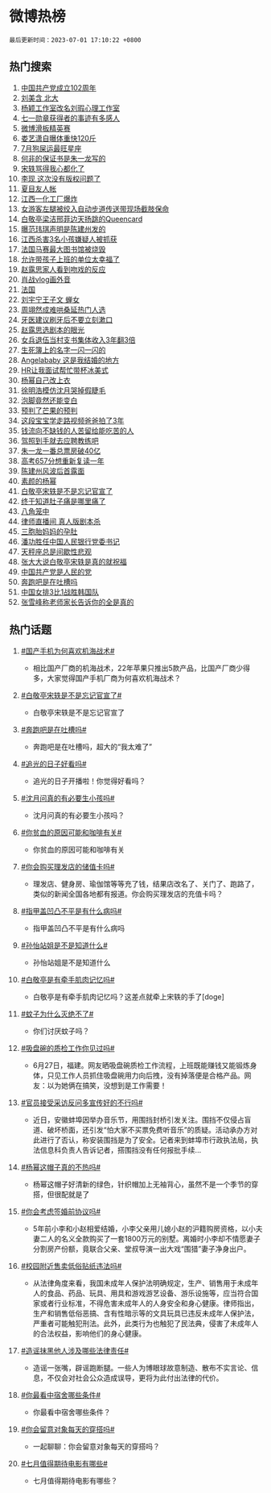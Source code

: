 # 微博热榜

`最后更新时间：2023-07-01 17:10:22 +0800`

## 热门搜索

1. [中国共产党成立102周年](https://m.weibo.cn/search?containerid=100103type%3D1%26t%3D10%26q%3D%23%E4%B8%AD%E5%9B%BD%E5%85%B1%E4%BA%A7%E5%85%9A%E6%88%90%E7%AB%8B102%E5%91%A8%E5%B9%B4%23&stream_entry_id=51&isnewpage=1&extparam=seat%3D1%26pos%3D0%26dgr%3D0%26c_type%3D51%26filter_type%3Drealtimehot%26cate%3D10103%26stream_entry_id%3D51%26display_time%3D1688202611%26pre_seqid%3D168820261142702718957&luicode=10000011&lfid=106003type%253D25%2526t%253D3%2526disable_hot%253D1%2526filter_type%253Drealtimehot)
1. [刘美含 北大](https://m.weibo.cn/search?containerid=100103type%3D1%26t%3D10%26q%3D%E5%88%98%E7%BE%8E%E5%90%AB+%E5%8C%97%E5%A4%A7&stream_entry_id=31&isnewpage=1&extparam=seat%3D1%26pos%3D0%26dgr%3D0%26c_type%3D31%26filter_type%3Drealtimehot%26cate%3D5001%26stream_entry_id%3D31%26flag%3D1%26lcate%3D5001%26q%3D%25E5%2588%2598%25E7%25BE%258E%25E5%2590%25AB%2520%25E5%258C%2597%25E5%25A4%25A7%26band_rank%3D1%26realpos%3D1%26display_time%3D1688202611%26pre_seqid%3D168820261142702718957&luicode=10000011&lfid=106003type%253D25%2526t%253D3%2526disable_hot%253D1%2526filter_type%253Drealtimehot)
1. [杨颖工作室改名刘瑕心理工作室](https://m.weibo.cn/search?containerid=100103type%3D1%26t%3D10%26q%3D%23%E6%9D%A8%E9%A2%96%E5%B7%A5%E4%BD%9C%E5%AE%A4%E6%94%B9%E5%90%8D%E5%88%98%E7%91%95%E5%BF%83%E7%90%86%E5%B7%A5%E4%BD%9C%E5%AE%A4%23&stream_entry_id=31&isnewpage=1&extparam=seat%3D1%26pos%3D1%26dgr%3D0%26c_type%3D31%26filter_type%3Drealtimehot%26cate%3D5001%26stream_entry_id%3D31%26flag%3D1%26lcate%3D5001%26q%3D%2523%25E6%259D%25A8%25E9%25A2%2596%25E5%25B7%25A5%25E4%25BD%259C%25E5%25AE%25A4%25E6%2594%25B9%25E5%2590%258D%25E5%2588%2598%25E7%2591%2595%25E5%25BF%2583%25E7%2590%2586%25E5%25B7%25A5%25E4%25BD%259C%25E5%25AE%25A4%2523%26band_rank%3D2%26realpos%3D2%26display_time%3D1688202611%26pre_seqid%3D168820261142702718957&luicode=10000011&lfid=106003type%253D25%2526t%253D3%2526disable_hot%253D1%2526filter_type%253Drealtimehot)
1. [七一勋章获得者的事迹有多感人](https://m.weibo.cn/search?containerid=100103type%3D1%26t%3D10%26q%3D%23%E4%B8%83%E4%B8%80%E5%8B%8B%E7%AB%A0%E8%8E%B7%E5%BE%97%E8%80%85%E7%9A%84%E4%BA%8B%E8%BF%B9%E6%9C%89%E5%A4%9A%E6%84%9F%E4%BA%BA%23&stream_entry_id=31&isnewpage=1&extparam=seat%3D1%26pos%3D2%26dgr%3D0%26c_type%3D31%26filter_type%3Drealtimehot%26cate%3D5001%26stream_entry_id%3D31%26flag%3D1%26lcate%3D5001%26q%3D%2523%25E4%25B8%2583%25E4%25B8%2580%25E5%258B%258B%25E7%25AB%25A0%25E8%258E%25B7%25E5%25BE%2597%25E8%2580%2585%25E7%259A%2584%25E4%25BA%258B%25E8%25BF%25B9%25E6%259C%2589%25E5%25A4%259A%25E6%2584%259F%25E4%25BA%25BA%2523%26band_rank%3D3%26realpos%3D3%26display_time%3D1688202611%26pre_seqid%3D168820261142702718957&luicode=10000011&lfid=106003type%253D25%2526t%253D3%2526disable_hot%253D1%2526filter_type%253Drealtimehot)
1. [微博滑板精英赛](https://m.weibo.cn/search?containerid=100103type%3D1%26t%3D10%26q%3D%23%E5%BE%AE%E5%8D%9A%E6%BB%91%E6%9D%BF%E7%B2%BE%E8%8B%B1%E8%B5%9B%23&stream_entry_id=31&isnewpage=1&extparam=seat%3D1%26pos%3D3%26dgr%3D0%26c_type%3D31%26cate%3D5001%26topic_ad%3D1%26band_rank%3D4%26filter_type%3Drealtimehot%26is_ad_pos%3D1%26adid%3D195245%26q%3D%2523%25E5%25BE%25AE%25E5%258D%259A%25E6%25BB%2591%25E6%259D%25BF%25E7%25B2%25BE%25E8%258B%25B1%25E8%25B5%259B%2523%26lcate%3D5001%26stream_entry_id%3D31%26display_time%3D1688202611%26pre_seqid%3D168820261142702718957&luicode=10000011&lfid=106003type%253D25%2526t%253D3%2526disable_hot%253D1%2526filter_type%253Drealtimehot)
1. [娄艺潇自曝体重快120斤](https://m.weibo.cn/search?containerid=100103type%3D1%26t%3D10%26q%3D%23%E5%A8%84%E8%89%BA%E6%BD%87%E8%87%AA%E6%9B%9D%E4%BD%93%E9%87%8D%E5%BF%AB120%E6%96%A4%23&stream_entry_id=31&isnewpage=1&extparam=seat%3D1%26pos%3D4%26dgr%3D0%26c_type%3D31%26filter_type%3Drealtimehot%26cate%3D5001%26stream_entry_id%3D31%26flag%3D1%26lcate%3D5001%26q%3D%2523%25E5%25A8%2584%25E8%2589%25BA%25E6%25BD%2587%25E8%2587%25AA%25E6%259B%259D%25E4%25BD%2593%25E9%2587%258D%25E5%25BF%25AB120%25E6%2596%25A4%2523%26band_rank%3D4%26realpos%3D4%26display_time%3D1688202611%26pre_seqid%3D168820261142702718957&luicode=10000011&lfid=106003type%253D25%2526t%253D3%2526disable_hot%253D1%2526filter_type%253Drealtimehot)
1. [7月狗屎运最旺星座](https://m.weibo.cn/search?containerid=100103type%3D1%26t%3D10%26q%3D%237%E6%9C%88%E7%8B%97%E5%B1%8E%E8%BF%90%E6%9C%80%E6%97%BA%E6%98%9F%E5%BA%A7%23&stream_entry_id=31&isnewpage=1&extparam=seat%3D1%26pos%3D5%26dgr%3D0%26c_type%3D31%26filter_type%3Drealtimehot%26cate%3D5001%26stream_entry_id%3D31%26flag%3D16%26lcate%3D5001%26q%3D%25237%25E6%259C%2588%25E7%258B%2597%25E5%25B1%258E%25E8%25BF%2590%25E6%259C%2580%25E6%2597%25BA%25E6%2598%259F%25E5%25BA%25A7%2523%26band_rank%3D5%26realpos%3D5%26display_time%3D1688202611%26pre_seqid%3D168820261142702718957&luicode=10000011&lfid=106003type%253D25%2526t%253D3%2526disable_hot%253D1%2526filter_type%253Drealtimehot)
1. [何非的保证书是朱一龙写的](https://m.weibo.cn/search?containerid=100103type%3D1%26t%3D10%26q%3D%23%E4%BD%95%E9%9D%9E%E7%9A%84%E4%BF%9D%E8%AF%81%E4%B9%A6%E6%98%AF%E6%9C%B1%E4%B8%80%E9%BE%99%E5%86%99%E7%9A%84%23&stream_entry_id=31&isnewpage=1&extparam=seat%3D1%26pos%3D6%26dgr%3D0%26c_type%3D31%26filter_type%3Drealtimehot%26cate%3D5001%26stream_entry_id%3D31%26flag%3D16%26lcate%3D5001%26q%3D%2523%25E4%25BD%2595%25E9%259D%259E%25E7%259A%2584%25E4%25BF%259D%25E8%25AF%2581%25E4%25B9%25A6%25E6%2598%25AF%25E6%259C%25B1%25E4%25B8%2580%25E9%25BE%2599%25E5%2586%2599%25E7%259A%2584%2523%26band_rank%3D6%26realpos%3D6%26display_time%3D1688202611%26pre_seqid%3D168820261142702718957&luicode=10000011&lfid=106003type%253D25%2526t%253D3%2526disable_hot%253D1%2526filter_type%253Drealtimehot)
1. [宋轶骂得我心都化了](https://m.weibo.cn/search?containerid=100103type%3D1%26t%3D10%26q%3D%23%E5%AE%8B%E8%BD%B6%E9%AA%82%E5%BE%97%E6%88%91%E5%BF%83%E9%83%BD%E5%8C%96%E4%BA%86%23&stream_entry_id=31&isnewpage=1&extparam=seat%3D1%26pos%3D7%26dgr%3D0%26c_type%3D31%26filter_type%3Drealtimehot%26cate%3D5001%26stream_entry_id%3D31%26flag%3D2%26lcate%3D5001%26q%3D%2523%25E5%25AE%258B%25E8%25BD%25B6%25E9%25AA%2582%25E5%25BE%2597%25E6%2588%2591%25E5%25BF%2583%25E9%2583%25BD%25E5%258C%2596%25E4%25BA%2586%2523%26band_rank%3D7%26realpos%3D7%26display_time%3D1688202611%26pre_seqid%3D168820261142702718957&luicode=10000011&lfid=106003type%253D25%2526t%253D3%2526disable_hot%253D1%2526filter_type%253Drealtimehot)
1. [李现 这次没有版权问题了](https://m.weibo.cn/search?containerid=100103type%3D1%26t%3D10%26q%3D%E6%9D%8E%E7%8E%B0+%E8%BF%99%E6%AC%A1%E6%B2%A1%E6%9C%89%E7%89%88%E6%9D%83%E9%97%AE%E9%A2%98%E4%BA%86&stream_entry_id=31&isnewpage=1&extparam=seat%3D1%26pos%3D8%26dgr%3D0%26c_type%3D31%26filter_type%3Drealtimehot%26cate%3D5001%26stream_entry_id%3D31%26flag%3D2%26lcate%3D5001%26q%3D%25E6%259D%258E%25E7%258E%25B0%2520%25E8%25BF%2599%25E6%25AC%25A1%25E6%25B2%25A1%25E6%259C%2589%25E7%2589%2588%25E6%259D%2583%25E9%2597%25AE%25E9%25A2%2598%25E4%25BA%2586%26band_rank%3D8%26realpos%3D8%26display_time%3D1688202611%26pre_seqid%3D168820261142702718957&luicode=10000011&lfid=106003type%253D25%2526t%253D3%2526disable_hot%253D1%2526filter_type%253Drealtimehot)
1. [夏目友人帐](https://m.weibo.cn/search?containerid=100103type%3D1%26t%3D10%26q%3D%E5%A4%8F%E7%9B%AE%E5%8F%8B%E4%BA%BA%E5%B8%90&stream_entry_id=31&isnewpage=1&extparam=seat%3D1%26pos%3D9%26dgr%3D0%26c_type%3D31%26filter_type%3Drealtimehot%26cate%3D5001%26stream_entry_id%3D31%26flag%3D16%26lcate%3D5001%26q%3D%25E5%25A4%258F%25E7%259B%25AE%25E5%258F%258B%25E4%25BA%25BA%25E5%25B8%2590%26band_rank%3D9%26realpos%3D9%26display_time%3D1688202611%26pre_seqid%3D168820261142702718957&luicode=10000011&lfid=106003type%253D25%2526t%253D3%2526disable_hot%253D1%2526filter_type%253Drealtimehot)
1. [江西一化工厂爆炸](https://m.weibo.cn/search?containerid=100103type%3D1%26t%3D10%26q%3D%23%E6%B1%9F%E8%A5%BF%E4%B8%80%E5%8C%96%E5%B7%A5%E5%8E%82%E7%88%86%E7%82%B8%23&stream_entry_id=31&isnewpage=1&extparam=seat%3D1%26pos%3D10%26dgr%3D0%26c_type%3D31%26filter_type%3Drealtimehot%26cate%3D5001%26stream_entry_id%3D31%26flag%3D0%26lcate%3D5001%26q%3D%2523%25E6%25B1%259F%25E8%25A5%25BF%25E4%25B8%2580%25E5%258C%2596%25E5%25B7%25A5%25E5%258E%2582%25E7%2588%2586%25E7%2582%25B8%2523%26band_rank%3D10%26realpos%3D10%26display_time%3D1688202611%26pre_seqid%3D168820261142702718957&luicode=10000011&lfid=106003type%253D25%2526t%253D3%2526disable_hot%253D1%2526filter_type%253Drealtimehot)
1. [女游客左腿被绞入自动步道传送带现场截肢保命](https://m.weibo.cn/search?containerid=100103type%3D1%26t%3D10%26q%3D%E5%A5%B3%E6%B8%B8%E5%AE%A2%E5%B7%A6%E8%85%BF%E8%A2%AB%E7%BB%9E%E5%85%A5%E8%87%AA%E5%8A%A8%E6%AD%A5%E9%81%93%E4%BC%A0%E9%80%81%E5%B8%A6%E7%8E%B0%E5%9C%BA%E6%88%AA%E8%82%A2%E4%BF%9D%E5%91%BD&stream_entry_id=31&isnewpage=1&extparam=seat%3D1%26pos%3D11%26dgr%3D0%26c_type%3D31%26filter_type%3Drealtimehot%26cate%3D5001%26stream_entry_id%3D31%26flag%3D2%26lcate%3D5001%26q%3D%25E5%25A5%25B3%25E6%25B8%25B8%25E5%25AE%25A2%25E5%25B7%25A6%25E8%2585%25BF%25E8%25A2%25AB%25E7%25BB%259E%25E5%2585%25A5%25E8%2587%25AA%25E5%258A%25A8%25E6%25AD%25A5%25E9%2581%2593%25E4%25BC%25A0%25E9%2580%2581%25E5%25B8%25A6%25E7%258E%25B0%25E5%259C%25BA%25E6%2588%25AA%25E8%2582%25A2%25E4%25BF%259D%25E5%2591%25BD%26band_rank%3D11%26realpos%3D11%26display_time%3D1688202611%26pre_seqid%3D168820261142702718957&luicode=10000011&lfid=106003type%253D25%2526t%253D3%2526disable_hot%253D1%2526filter_type%253Drealtimehot)
1. [白敬亭梁洁邢菲边天扬跳的Queencard](https://m.weibo.cn/search?containerid=100103type%3D1%26t%3D10%26q%3D%23%E7%99%BD%E6%95%AC%E4%BA%AD%E6%A2%81%E6%B4%81%E9%82%A2%E8%8F%B2%E8%BE%B9%E5%A4%A9%E6%89%AC%E8%B7%B3%E7%9A%84Queencard%23&stream_entry_id=31&isnewpage=1&extparam=seat%3D1%26pos%3D12%26dgr%3D0%26c_type%3D31%26filter_type%3Drealtimehot%26cate%3D5001%26stream_entry_id%3D31%26flag%3D1%26lcate%3D5001%26q%3D%2523%25E7%2599%25BD%25E6%2595%25AC%25E4%25BA%25AD%25E6%25A2%2581%25E6%25B4%2581%25E9%2582%25A2%25E8%258F%25B2%25E8%25BE%25B9%25E5%25A4%25A9%25E6%2589%25AC%25E8%25B7%25B3%25E7%259A%2584Queencard%2523%26band_rank%3D12%26realpos%3D12%26display_time%3D1688202611%26pre_seqid%3D168820261142702718957&luicode=10000011&lfid=106003type%253D25%2526t%253D3%2526disable_hot%253D1%2526filter_type%253Drealtimehot)
1. [曝范玮琪声明是陈建州发的](https://m.weibo.cn/search?containerid=100103type%3D1%26t%3D10%26q%3D%23%E6%9B%9D%E8%8C%83%E7%8E%AE%E7%90%AA%E5%A3%B0%E6%98%8E%E6%98%AF%E9%99%88%E5%BB%BA%E5%B7%9E%E5%8F%91%E7%9A%84%23&stream_entry_id=31&isnewpage=1&extparam=seat%3D1%26pos%3D13%26dgr%3D0%26c_type%3D31%26filter_type%3Drealtimehot%26cate%3D5001%26stream_entry_id%3D31%26flag%3D0%26lcate%3D5001%26q%3D%2523%25E6%259B%259D%25E8%258C%2583%25E7%258E%25AE%25E7%2590%25AA%25E5%25A3%25B0%25E6%2598%258E%25E6%2598%25AF%25E9%2599%2588%25E5%25BB%25BA%25E5%25B7%259E%25E5%258F%2591%25E7%259A%2584%2523%26band_rank%3D13%26realpos%3D13%26display_time%3D1688202611%26pre_seqid%3D168820261142702718957&luicode=10000011&lfid=106003type%253D25%2526t%253D3%2526disable_hot%253D1%2526filter_type%253Drealtimehot)
1. [江西杀害3名小孩嫌疑人被抓获](https://m.weibo.cn/search?containerid=100103type%3D1%26t%3D10%26q%3D%23%E6%B1%9F%E8%A5%BF%E6%9D%80%E5%AE%B33%E5%90%8D%E5%B0%8F%E5%AD%A9%E5%AB%8C%E7%96%91%E4%BA%BA%E8%A2%AB%E6%8A%93%E8%8E%B7%23&stream_entry_id=31&isnewpage=1&extparam=seat%3D1%26pos%3D14%26dgr%3D0%26c_type%3D31%26filter_type%3Drealtimehot%26cate%3D5001%26stream_entry_id%3D31%26flag%3D0%26lcate%3D5001%26q%3D%2523%25E6%25B1%259F%25E8%25A5%25BF%25E6%259D%2580%25E5%25AE%25B33%25E5%2590%258D%25E5%25B0%258F%25E5%25AD%25A9%25E5%25AB%258C%25E7%2596%2591%25E4%25BA%25BA%25E8%25A2%25AB%25E6%258A%2593%25E8%258E%25B7%2523%26band_rank%3D14%26realpos%3D14%26display_time%3D1688202611%26pre_seqid%3D168820261142702718957&luicode=10000011&lfid=106003type%253D25%2526t%253D3%2526disable_hot%253D1%2526filter_type%253Drealtimehot)
1. [法国马赛最大图书馆被烧毁](https://m.weibo.cn/search?containerid=100103type%3D1%26t%3D10%26q%3D%23%E6%B3%95%E5%9B%BD%E9%A9%AC%E8%B5%9B%E6%9C%80%E5%A4%A7%E5%9B%BE%E4%B9%A6%E9%A6%86%E8%A2%AB%E7%83%A7%E6%AF%81%23&stream_entry_id=31&isnewpage=1&extparam=seat%3D1%26pos%3D15%26dgr%3D0%26c_type%3D31%26filter_type%3Drealtimehot%26cate%3D5001%26stream_entry_id%3D31%26flag%3D1%26lcate%3D5001%26q%3D%2523%25E6%25B3%2595%25E5%259B%25BD%25E9%25A9%25AC%25E8%25B5%259B%25E6%259C%2580%25E5%25A4%25A7%25E5%259B%25BE%25E4%25B9%25A6%25E9%25A6%2586%25E8%25A2%25AB%25E7%2583%25A7%25E6%25AF%2581%2523%26band_rank%3D15%26realpos%3D15%26display_time%3D1688202611%26pre_seqid%3D168820261142702718957&luicode=10000011&lfid=106003type%253D25%2526t%253D3%2526disable_hot%253D1%2526filter_type%253Drealtimehot)
1. [允许带孩子上班的单位太幸福了](https://m.weibo.cn/search?containerid=100103type%3D1%26t%3D10%26q%3D%23%E5%85%81%E8%AE%B8%E5%B8%A6%E5%AD%A9%E5%AD%90%E4%B8%8A%E7%8F%AD%E7%9A%84%E5%8D%95%E4%BD%8D%E5%A4%AA%E5%B9%B8%E7%A6%8F%E4%BA%86%23&stream_entry_id=31&isnewpage=1&extparam=seat%3D1%26pos%3D16%26dgr%3D0%26c_type%3D31%26filter_type%3Drealtimehot%26cate%3D5001%26stream_entry_id%3D31%26flag%3D32768%26lcate%3D5001%26q%3D%2523%25E5%2585%2581%25E8%25AE%25B8%25E5%25B8%25A6%25E5%25AD%25A9%25E5%25AD%2590%25E4%25B8%258A%25E7%258F%25AD%25E7%259A%2584%25E5%258D%2595%25E4%25BD%258D%25E5%25A4%25AA%25E5%25B9%25B8%25E7%25A6%258F%25E4%25BA%2586%2523%26band_rank%3D16%26realpos%3D16%26display_time%3D1688202611%26pre_seqid%3D168820261142702718957&luicode=10000011&lfid=106003type%253D25%2526t%253D3%2526disable_hot%253D1%2526filter_type%253Drealtimehot)
1. [赵露思家人看到吻戏的反应](https://m.weibo.cn/search?containerid=100103type%3D1%26t%3D10%26q%3D%23%E8%B5%B5%E9%9C%B2%E6%80%9D%E5%AE%B6%E4%BA%BA%E7%9C%8B%E5%88%B0%E5%90%BB%E6%88%8F%E7%9A%84%E5%8F%8D%E5%BA%94%23&stream_entry_id=31&isnewpage=1&extparam=seat%3D1%26pos%3D17%26dgr%3D0%26c_type%3D31%26filter_type%3Drealtimehot%26cate%3D5001%26stream_entry_id%3D31%26flag%3D1%26lcate%3D5001%26q%3D%2523%25E8%25B5%25B5%25E9%259C%25B2%25E6%2580%259D%25E5%25AE%25B6%25E4%25BA%25BA%25E7%259C%258B%25E5%2588%25B0%25E5%2590%25BB%25E6%2588%258F%25E7%259A%2584%25E5%258F%258D%25E5%25BA%2594%2523%26band_rank%3D17%26realpos%3D17%26display_time%3D1688202611%26pre_seqid%3D168820261142702718957&luicode=10000011&lfid=106003type%253D25%2526t%253D3%2526disable_hot%253D1%2526filter_type%253Drealtimehot)
1. [肖战vlog画外音](https://m.weibo.cn/search?containerid=100103type%3D1%26t%3D10%26q%3D%23%E8%82%96%E6%88%98vlog%E7%94%BB%E5%A4%96%E9%9F%B3%23&stream_entry_id=31&isnewpage=1&extparam=seat%3D1%26pos%3D18%26dgr%3D0%26c_type%3D31%26filter_type%3Drealtimehot%26cate%3D5001%26stream_entry_id%3D31%26flag%3D1%26lcate%3D5001%26q%3D%2523%25E8%2582%2596%25E6%2588%2598vlog%25E7%2594%25BB%25E5%25A4%2596%25E9%259F%25B3%2523%26band_rank%3D18%26realpos%3D18%26display_time%3D1688202611%26pre_seqid%3D168820261142702718957&luicode=10000011&lfid=106003type%253D25%2526t%253D3%2526disable_hot%253D1%2526filter_type%253Drealtimehot)
1. [法国](https://m.weibo.cn/search?containerid=100103type%3D1%26t%3D10%26q%3D%E6%B3%95%E5%9B%BD&stream_entry_id=31&isnewpage=1&extparam=seat%3D1%26pos%3D19%26dgr%3D0%26c_type%3D31%26filter_type%3Drealtimehot%26cate%3D5001%26stream_entry_id%3D31%26flag%3D1%26lcate%3D5001%26q%3D%25E6%25B3%2595%25E5%259B%25BD%26band_rank%3D19%26realpos%3D19%26display_time%3D1688202611%26pre_seqid%3D168820261142702718957&luicode=10000011&lfid=106003type%253D25%2526t%253D3%2526disable_hot%253D1%2526filter_type%253Drealtimehot)
1. [刘宇宁王子文 蝉女](https://m.weibo.cn/search?containerid=100103type%3D1%26t%3D10%26q%3D%E5%88%98%E5%AE%87%E5%AE%81%E7%8E%8B%E5%AD%90%E6%96%87+%E8%9D%89%E5%A5%B3&stream_entry_id=31&isnewpage=1&extparam=seat%3D1%26pos%3D20%26dgr%3D0%26c_type%3D31%26filter_type%3Drealtimehot%26cate%3D5001%26stream_entry_id%3D31%26flag%3D0%26lcate%3D5001%26q%3D%25E5%2588%2598%25E5%25AE%2587%25E5%25AE%2581%25E7%258E%258B%25E5%25AD%2590%25E6%2596%2587%2520%25E8%259D%2589%25E5%25A5%25B3%26band_rank%3D20%26realpos%3D20%26display_time%3D1688202611%26pre_seqid%3D168820261142702718957&luicode=10000011&lfid=106003type%253D25%2526t%253D3%2526disable_hot%253D1%2526filter_type%253Drealtimehot)
1. [周翊然成难哄桑延热门人选](https://m.weibo.cn/search?containerid=100103type%3D1%26t%3D10%26q%3D%23%E5%91%A8%E7%BF%8A%E7%84%B6%E6%88%90%E9%9A%BE%E5%93%84%E6%A1%91%E5%BB%B6%E7%83%AD%E9%97%A8%E4%BA%BA%E9%80%89%23&stream_entry_id=31&isnewpage=1&extparam=seat%3D1%26pos%3D21%26dgr%3D0%26c_type%3D31%26filter_type%3Drealtimehot%26cate%3D5001%26stream_entry_id%3D31%26flag%3D1%26lcate%3D5001%26q%3D%2523%25E5%2591%25A8%25E7%25BF%258A%25E7%2584%25B6%25E6%2588%2590%25E9%259A%25BE%25E5%2593%2584%25E6%25A1%2591%25E5%25BB%25B6%25E7%2583%25AD%25E9%2597%25A8%25E4%25BA%25BA%25E9%2580%2589%2523%26band_rank%3D21%26realpos%3D21%26display_time%3D1688202611%26pre_seqid%3D168820261142702718957&luicode=10000011&lfid=106003type%253D25%2526t%253D3%2526disable_hot%253D1%2526filter_type%253Drealtimehot)
1. [牙医建议刷牙后不要立刻漱口](https://m.weibo.cn/search?containerid=100103type%3D1%26t%3D10%26q%3D%23%E7%89%99%E5%8C%BB%E5%BB%BA%E8%AE%AE%E5%88%B7%E7%89%99%E5%90%8E%E4%B8%8D%E8%A6%81%E7%AB%8B%E5%88%BB%E6%BC%B1%E5%8F%A3%23&stream_entry_id=31&isnewpage=1&extparam=seat%3D1%26pos%3D22%26dgr%3D0%26c_type%3D31%26filter_type%3Drealtimehot%26cate%3D5001%26stream_entry_id%3D31%26flag%3D0%26lcate%3D5001%26q%3D%2523%25E7%2589%2599%25E5%258C%25BB%25E5%25BB%25BA%25E8%25AE%25AE%25E5%2588%25B7%25E7%2589%2599%25E5%2590%258E%25E4%25B8%258D%25E8%25A6%2581%25E7%25AB%258B%25E5%2588%25BB%25E6%25BC%25B1%25E5%258F%25A3%2523%26band_rank%3D22%26realpos%3D22%26display_time%3D1688202611%26pre_seqid%3D168820261142702718957&luicode=10000011&lfid=106003type%253D25%2526t%253D3%2526disable_hot%253D1%2526filter_type%253Drealtimehot)
1. [赵露思选剧本的眼光](https://m.weibo.cn/search?containerid=100103type%3D1%26t%3D10%26q%3D%23%E8%B5%B5%E9%9C%B2%E6%80%9D%E9%80%89%E5%89%A7%E6%9C%AC%E7%9A%84%E7%9C%BC%E5%85%89%23&stream_entry_id=31&isnewpage=1&extparam=seat%3D1%26pos%3D23%26dgr%3D0%26c_type%3D31%26filter_type%3Drealtimehot%26cate%3D5001%26stream_entry_id%3D31%26flag%3D0%26lcate%3D5001%26q%3D%2523%25E8%25B5%25B5%25E9%259C%25B2%25E6%2580%259D%25E9%2580%2589%25E5%2589%25A7%25E6%259C%25AC%25E7%259A%2584%25E7%259C%25BC%25E5%2585%2589%2523%26band_rank%3D23%26realpos%3D23%26display_time%3D1688202611%26pre_seqid%3D168820261142702718957&luicode=10000011&lfid=106003type%253D25%2526t%253D3%2526disable_hot%253D1%2526filter_type%253Drealtimehot)
1. [女兵退伍当村支书集体收入3年翻3倍](https://m.weibo.cn/search?containerid=100103type%3D1%26t%3D10%26q%3D%23%E5%A5%B3%E5%85%B5%E9%80%80%E4%BC%8D%E5%BD%93%E6%9D%91%E6%94%AF%E4%B9%A6%E9%9B%86%E4%BD%93%E6%94%B6%E5%85%A53%E5%B9%B4%E7%BF%BB3%E5%80%8D%23&stream_entry_id=31&isnewpage=1&extparam=seat%3D1%26pos%3D24%26dgr%3D0%26c_type%3D31%26filter_type%3Drealtimehot%26cate%3D5001%26stream_entry_id%3D31%26flag%3D32768%26lcate%3D5001%26q%3D%2523%25E5%25A5%25B3%25E5%2585%25B5%25E9%2580%2580%25E4%25BC%258D%25E5%25BD%2593%25E6%259D%2591%25E6%2594%25AF%25E4%25B9%25A6%25E9%259B%2586%25E4%25BD%2593%25E6%2594%25B6%25E5%2585%25A53%25E5%25B9%25B4%25E7%25BF%25BB3%25E5%2580%258D%2523%26band_rank%3D24%26realpos%3D24%26display_time%3D1688202611%26pre_seqid%3D168820261142702718957&luicode=10000011&lfid=106003type%253D25%2526t%253D3%2526disable_hot%253D1%2526filter_type%253Drealtimehot)
1. [生死簿上的名字一闪一闪的](https://m.weibo.cn/search?containerid=100103type%3D1%26t%3D10%26q%3D%E7%94%9F%E6%AD%BB%E7%B0%BF%E4%B8%8A%E7%9A%84%E5%90%8D%E5%AD%97%E4%B8%80%E9%97%AA%E4%B8%80%E9%97%AA%E7%9A%84&stream_entry_id=31&isnewpage=1&extparam=seat%3D1%26pos%3D25%26dgr%3D0%26c_type%3D31%26filter_type%3Drealtimehot%26cate%3D5001%26stream_entry_id%3D31%26flag%3D0%26lcate%3D5001%26q%3D%25E7%2594%259F%25E6%25AD%25BB%25E7%25B0%25BF%25E4%25B8%258A%25E7%259A%2584%25E5%2590%258D%25E5%25AD%2597%25E4%25B8%2580%25E9%2597%25AA%25E4%25B8%2580%25E9%2597%25AA%25E7%259A%2584%26band_rank%3D25%26realpos%3D25%26display_time%3D1688202611%26pre_seqid%3D168820261142702718957&luicode=10000011&lfid=106003type%253D25%2526t%253D3%2526disable_hot%253D1%2526filter_type%253Drealtimehot)
1. [Angelababy 这是我结婚的地方](https://m.weibo.cn/search?containerid=100103type%3D1%26t%3D10%26q%3D%23Angelababy+%E8%BF%99%E6%98%AF%E6%88%91%E7%BB%93%E5%A9%9A%E7%9A%84%E5%9C%B0%E6%96%B9%23&stream_entry_id=31&isnewpage=1&extparam=seat%3D1%26pos%3D26%26dgr%3D0%26c_type%3D31%26filter_type%3Drealtimehot%26cate%3D5001%26stream_entry_id%3D31%26flag%3D0%26lcate%3D5001%26q%3D%2523Angelababy%2520%25E8%25BF%2599%25E6%2598%25AF%25E6%2588%2591%25E7%25BB%2593%25E5%25A9%259A%25E7%259A%2584%25E5%259C%25B0%25E6%2596%25B9%2523%26band_rank%3D26%26realpos%3D26%26display_time%3D1688202611%26pre_seqid%3D168820261142702718957&luicode=10000011&lfid=106003type%253D25%2526t%253D3%2526disable_hot%253D1%2526filter_type%253Drealtimehot)
1. [HR让我面试帮忙带杯冰美式](https://m.weibo.cn/search?containerid=100103type%3D1%26t%3D10%26q%3D%23HR%E8%AE%A9%E6%88%91%E9%9D%A2%E8%AF%95%E5%B8%AE%E5%BF%99%E5%B8%A6%E6%9D%AF%E5%86%B0%E7%BE%8E%E5%BC%8F%23&stream_entry_id=31&isnewpage=1&extparam=seat%3D1%26pos%3D27%26dgr%3D0%26c_type%3D31%26filter_type%3Drealtimehot%26cate%3D5001%26stream_entry_id%3D31%26flag%3D1%26lcate%3D5001%26q%3D%2523HR%25E8%25AE%25A9%25E6%2588%2591%25E9%259D%25A2%25E8%25AF%2595%25E5%25B8%25AE%25E5%25BF%2599%25E5%25B8%25A6%25E6%259D%25AF%25E5%2586%25B0%25E7%25BE%258E%25E5%25BC%258F%2523%26band_rank%3D27%26realpos%3D27%26display_time%3D1688202611%26pre_seqid%3D168820261142702718957&luicode=10000011&lfid=106003type%253D25%2526t%253D3%2526disable_hot%253D1%2526filter_type%253Drealtimehot)
1. [杨幂自己改上衣](https://m.weibo.cn/search?containerid=100103type%3D1%26t%3D10%26q%3D%23%E6%9D%A8%E5%B9%82%E8%87%AA%E5%B7%B1%E6%94%B9%E4%B8%8A%E8%A1%A3%23&stream_entry_id=31&isnewpage=1&extparam=seat%3D1%26pos%3D28%26dgr%3D0%26c_type%3D31%26filter_type%3Drealtimehot%26cate%3D5001%26stream_entry_id%3D31%26flag%3D0%26lcate%3D5001%26q%3D%2523%25E6%259D%25A8%25E5%25B9%2582%25E8%2587%25AA%25E5%25B7%25B1%25E6%2594%25B9%25E4%25B8%258A%25E8%25A1%25A3%2523%26band_rank%3D28%26realpos%3D28%26display_time%3D1688202611%26pre_seqid%3D168820261142702718957&luicode=10000011&lfid=106003type%253D25%2526t%253D3%2526disable_hot%253D1%2526filter_type%253Drealtimehot)
1. [徐明浩模仿沈月哭掉假睫毛](https://m.weibo.cn/search?containerid=100103type%3D1%26t%3D10%26q%3D%23%E5%BE%90%E6%98%8E%E6%B5%A9%E6%A8%A1%E4%BB%BF%E6%B2%88%E6%9C%88%E5%93%AD%E6%8E%89%E5%81%87%E7%9D%AB%E6%AF%9B%23&stream_entry_id=31&isnewpage=1&extparam=seat%3D1%26pos%3D29%26dgr%3D0%26c_type%3D31%26filter_type%3Drealtimehot%26cate%3D5001%26stream_entry_id%3D31%26flag%3D1%26lcate%3D5001%26q%3D%2523%25E5%25BE%2590%25E6%2598%258E%25E6%25B5%25A9%25E6%25A8%25A1%25E4%25BB%25BF%25E6%25B2%2588%25E6%259C%2588%25E5%2593%25AD%25E6%258E%2589%25E5%2581%2587%25E7%259D%25AB%25E6%25AF%259B%2523%26band_rank%3D29%26realpos%3D29%26display_time%3D1688202611%26pre_seqid%3D168820261142702718957&luicode=10000011&lfid=106003type%253D25%2526t%253D3%2526disable_hot%253D1%2526filter_type%253Drealtimehot)
1. [泡脚竟然还能变白](https://m.weibo.cn/search?containerid=100103type%3D1%26t%3D10%26q%3D%23%E6%B3%A1%E8%84%9A%E7%AB%9F%E7%84%B6%E8%BF%98%E8%83%BD%E5%8F%98%E7%99%BD%23&stream_entry_id=31&isnewpage=1&extparam=seat%3D1%26pos%3D30%26dgr%3D0%26c_type%3D31%26filter_type%3Drealtimehot%26cate%3D5001%26stream_entry_id%3D31%26flag%3D0%26lcate%3D5001%26q%3D%2523%25E6%25B3%25A1%25E8%2584%259A%25E7%25AB%259F%25E7%2584%25B6%25E8%25BF%2598%25E8%2583%25BD%25E5%258F%2598%25E7%2599%25BD%2523%26band_rank%3D30%26realpos%3D30%26display_time%3D1688202611%26pre_seqid%3D168820261142702718957&luicode=10000011&lfid=106003type%253D25%2526t%253D3%2526disable_hot%253D1%2526filter_type%253Drealtimehot)
1. [预判了芒果的预判](https://m.weibo.cn/search?containerid=100103type%3D1%26t%3D10%26q%3D%E9%A2%84%E5%88%A4%E4%BA%86%E8%8A%92%E6%9E%9C%E7%9A%84%E9%A2%84%E5%88%A4&stream_entry_id=31&isnewpage=1&extparam=seat%3D1%26pos%3D31%26dgr%3D0%26c_type%3D31%26filter_type%3Drealtimehot%26cate%3D5001%26stream_entry_id%3D31%26flag%3D1%26lcate%3D5001%26q%3D%25E9%25A2%2584%25E5%2588%25A4%25E4%25BA%2586%25E8%258A%2592%25E6%259E%259C%25E7%259A%2584%25E9%25A2%2584%25E5%2588%25A4%26band_rank%3D31%26realpos%3D31%26display_time%3D1688202611%26pre_seqid%3D168820261142702718957&luicode=10000011&lfid=106003type%253D25%2526t%253D3%2526disable_hot%253D1%2526filter_type%253Drealtimehot)
1. [这段宝宝学走路视频爸爸拍了3年](https://m.weibo.cn/search?containerid=100103type%3D1%26t%3D10%26q%3D%23%E8%BF%99%E6%AE%B5%E5%AE%9D%E5%AE%9D%E5%AD%A6%E8%B5%B0%E8%B7%AF%E8%A7%86%E9%A2%91%E7%88%B8%E7%88%B8%E6%8B%8D%E4%BA%863%E5%B9%B4%23&stream_entry_id=31&isnewpage=1&extparam=seat%3D1%26pos%3D32%26dgr%3D0%26c_type%3D31%26filter_type%3Drealtimehot%26cate%3D5001%26stream_entry_id%3D31%26flag%3D32768%26lcate%3D5001%26q%3D%2523%25E8%25BF%2599%25E6%25AE%25B5%25E5%25AE%259D%25E5%25AE%259D%25E5%25AD%25A6%25E8%25B5%25B0%25E8%25B7%25AF%25E8%25A7%2586%25E9%25A2%2591%25E7%2588%25B8%25E7%2588%25B8%25E6%258B%258D%25E4%25BA%25863%25E5%25B9%25B4%2523%26band_rank%3D32%26realpos%3D32%26display_time%3D1688202611%26pre_seqid%3D168820261142702718957&luicode=10000011&lfid=106003type%253D25%2526t%253D3%2526disable_hot%253D1%2526filter_type%253Drealtimehot)
1. [钱流向不缺钱的人苦留给能吃苦的人](https://m.weibo.cn/search?containerid=100103type%3D1%26t%3D10%26q%3D%23%E9%92%B1%E6%B5%81%E5%90%91%E4%B8%8D%E7%BC%BA%E9%92%B1%E7%9A%84%E4%BA%BA%E8%8B%A6%E7%95%99%E7%BB%99%E8%83%BD%E5%90%83%E8%8B%A6%E7%9A%84%E4%BA%BA%23&stream_entry_id=31&isnewpage=1&extparam=seat%3D1%26pos%3D33%26dgr%3D0%26c_type%3D31%26filter_type%3Drealtimehot%26cate%3D5001%26stream_entry_id%3D31%26flag%3D0%26lcate%3D5001%26q%3D%2523%25E9%2592%25B1%25E6%25B5%2581%25E5%2590%2591%25E4%25B8%258D%25E7%25BC%25BA%25E9%2592%25B1%25E7%259A%2584%25E4%25BA%25BA%25E8%258B%25A6%25E7%2595%2599%25E7%25BB%2599%25E8%2583%25BD%25E5%2590%2583%25E8%258B%25A6%25E7%259A%2584%25E4%25BA%25BA%2523%26band_rank%3D33%26realpos%3D33%26display_time%3D1688202611%26pre_seqid%3D168820261142702718957&luicode=10000011&lfid=106003type%253D25%2526t%253D3%2526disable_hot%253D1%2526filter_type%253Drealtimehot)
1. [驾照到手就去应聘教练吧](https://m.weibo.cn/search?containerid=100103type%3D1%26t%3D10%26q%3D%23%E9%A9%BE%E7%85%A7%E5%88%B0%E6%89%8B%E5%B0%B1%E5%8E%BB%E5%BA%94%E8%81%98%E6%95%99%E7%BB%83%E5%90%A7%23&stream_entry_id=31&isnewpage=1&extparam=seat%3D1%26pos%3D34%26dgr%3D0%26c_type%3D31%26filter_type%3Drealtimehot%26cate%3D5001%26stream_entry_id%3D31%26flag%3D1%26lcate%3D5001%26q%3D%2523%25E9%25A9%25BE%25E7%2585%25A7%25E5%2588%25B0%25E6%2589%258B%25E5%25B0%25B1%25E5%258E%25BB%25E5%25BA%2594%25E8%2581%2598%25E6%2595%2599%25E7%25BB%2583%25E5%2590%25A7%2523%26band_rank%3D34%26realpos%3D34%26display_time%3D1688202611%26pre_seqid%3D168820261142702718957&luicode=10000011&lfid=106003type%253D25%2526t%253D3%2526disable_hot%253D1%2526filter_type%253Drealtimehot)
1. [朱一龙一番总票房破40亿](https://m.weibo.cn/search?containerid=100103type%3D1%26t%3D10%26q%3D%23%E6%9C%B1%E4%B8%80%E9%BE%99%E4%B8%80%E7%95%AA%E6%80%BB%E7%A5%A8%E6%88%BF%E7%A0%B440%E4%BA%BF%23&stream_entry_id=31&isnewpage=1&extparam=seat%3D1%26pos%3D35%26dgr%3D0%26c_type%3D31%26filter_type%3Drealtimehot%26cate%3D5001%26stream_entry_id%3D31%26flag%3D1%26lcate%3D5001%26q%3D%2523%25E6%259C%25B1%25E4%25B8%2580%25E9%25BE%2599%25E4%25B8%2580%25E7%2595%25AA%25E6%2580%25BB%25E7%25A5%25A8%25E6%2588%25BF%25E7%25A0%25B440%25E4%25BA%25BF%2523%26band_rank%3D35%26realpos%3D35%26display_time%3D1688202611%26pre_seqid%3D168820261142702718957&luicode=10000011&lfid=106003type%253D25%2526t%253D3%2526disable_hot%253D1%2526filter_type%253Drealtimehot)
1. [高考657分想重新复读一年](https://m.weibo.cn/search?containerid=100103type%3D1%26t%3D10%26q%3D%23%E9%AB%98%E8%80%83657%E5%88%86%E6%83%B3%E9%87%8D%E6%96%B0%E5%A4%8D%E8%AF%BB%E4%B8%80%E5%B9%B4%23&stream_entry_id=31&isnewpage=1&extparam=seat%3D1%26pos%3D36%26dgr%3D0%26c_type%3D31%26filter_type%3Drealtimehot%26cate%3D5001%26stream_entry_id%3D31%26flag%3D0%26lcate%3D5001%26q%3D%2523%25E9%25AB%2598%25E8%2580%2583657%25E5%2588%2586%25E6%2583%25B3%25E9%2587%258D%25E6%2596%25B0%25E5%25A4%258D%25E8%25AF%25BB%25E4%25B8%2580%25E5%25B9%25B4%2523%26band_rank%3D36%26realpos%3D36%26display_time%3D1688202611%26pre_seqid%3D168820261142702718957&luicode=10000011&lfid=106003type%253D25%2526t%253D3%2526disable_hot%253D1%2526filter_type%253Drealtimehot)
1. [陈建州风波后首露面](https://m.weibo.cn/search?containerid=100103type%3D1%26t%3D10%26q%3D%23%E9%99%88%E5%BB%BA%E5%B7%9E%E9%A3%8E%E6%B3%A2%E5%90%8E%E9%A6%96%E9%9C%B2%E9%9D%A2%23&stream_entry_id=31&isnewpage=1&extparam=seat%3D1%26pos%3D37%26dgr%3D0%26c_type%3D31%26filter_type%3Drealtimehot%26cate%3D5001%26stream_entry_id%3D31%26flag%3D0%26lcate%3D5001%26q%3D%2523%25E9%2599%2588%25E5%25BB%25BA%25E5%25B7%259E%25E9%25A3%258E%25E6%25B3%25A2%25E5%2590%258E%25E9%25A6%2596%25E9%259C%25B2%25E9%259D%25A2%2523%26band_rank%3D37%26realpos%3D37%26display_time%3D1688202611%26pre_seqid%3D168820261142702718957&luicode=10000011&lfid=106003type%253D25%2526t%253D3%2526disable_hot%253D1%2526filter_type%253Drealtimehot)
1. [素颜的杨幂](https://m.weibo.cn/search?containerid=100103type%3D1%26t%3D10%26q%3D%23%E7%B4%A0%E9%A2%9C%E7%9A%84%E6%9D%A8%E5%B9%82%23&stream_entry_id=31&isnewpage=1&extparam=seat%3D1%26pos%3D38%26dgr%3D0%26c_type%3D31%26filter_type%3Drealtimehot%26cate%3D5001%26stream_entry_id%3D31%26flag%3D0%26lcate%3D5001%26q%3D%2523%25E7%25B4%25A0%25E9%25A2%259C%25E7%259A%2584%25E6%259D%25A8%25E5%25B9%2582%2523%26band_rank%3D38%26realpos%3D38%26display_time%3D1688202611%26pre_seqid%3D168820261142702718957&luicode=10000011&lfid=106003type%253D25%2526t%253D3%2526disable_hot%253D1%2526filter_type%253Drealtimehot)
1. [白敬亭宋轶是不是忘记官宣了](https://m.weibo.cn/search?containerid=100103type%3D1%26t%3D10%26q%3D%23%E7%99%BD%E6%95%AC%E4%BA%AD%E5%AE%8B%E8%BD%B6%E6%98%AF%E4%B8%8D%E6%98%AF%E5%BF%98%E8%AE%B0%E5%AE%98%E5%AE%A3%E4%BA%86%23&stream_entry_id=31&isnewpage=1&extparam=seat%3D1%26pos%3D39%26dgr%3D0%26c_type%3D31%26filter_type%3Drealtimehot%26cate%3D5001%26stream_entry_id%3D31%26flag%3D0%26lcate%3D5001%26q%3D%2523%25E7%2599%25BD%25E6%2595%25AC%25E4%25BA%25AD%25E5%25AE%258B%25E8%25BD%25B6%25E6%2598%25AF%25E4%25B8%258D%25E6%2598%25AF%25E5%25BF%2598%25E8%25AE%25B0%25E5%25AE%2598%25E5%25AE%25A3%25E4%25BA%2586%2523%26band_rank%3D39%26realpos%3D39%26display_time%3D1688202611%26pre_seqid%3D168820261142702718957&luicode=10000011&lfid=106003type%253D25%2526t%253D3%2526disable_hot%253D1%2526filter_type%253Drealtimehot)
1. [终于知道肚子痛是哪里痛了](https://m.weibo.cn/search?containerid=100103type%3D1%26t%3D10%26q%3D%E7%BB%88%E4%BA%8E%E7%9F%A5%E9%81%93%E8%82%9A%E5%AD%90%E7%97%9B%E6%98%AF%E5%93%AA%E9%87%8C%E7%97%9B%E4%BA%86&stream_entry_id=31&isnewpage=1&extparam=seat%3D1%26pos%3D40%26dgr%3D0%26c_type%3D31%26filter_type%3Drealtimehot%26cate%3D5001%26stream_entry_id%3D31%26flag%3D0%26lcate%3D5001%26q%3D%25E7%25BB%2588%25E4%25BA%258E%25E7%259F%25A5%25E9%2581%2593%25E8%2582%259A%25E5%25AD%2590%25E7%2597%259B%25E6%2598%25AF%25E5%2593%25AA%25E9%2587%258C%25E7%2597%259B%25E4%25BA%2586%26band_rank%3D40%26realpos%3D40%26display_time%3D1688202611%26pre_seqid%3D168820261142702718957&luicode=10000011&lfid=106003type%253D25%2526t%253D3%2526disable_hot%253D1%2526filter_type%253Drealtimehot)
1. [八角笼中](https://m.weibo.cn/search?containerid=100103type%3D1%26t%3D10%26q%3D%E5%85%AB%E8%A7%92%E7%AC%BC%E4%B8%AD&stream_entry_id=31&isnewpage=1&extparam=seat%3D1%26pos%3D41%26dgr%3D0%26c_type%3D31%26filter_type%3Drealtimehot%26cate%3D5001%26stream_entry_id%3D31%26flag%3D0%26lcate%3D5001%26q%3D%25E5%2585%25AB%25E8%25A7%2592%25E7%25AC%25BC%25E4%25B8%25AD%26band_rank%3D41%26realpos%3D41%26display_time%3D1688202611%26pre_seqid%3D168820261142702718957&luicode=10000011&lfid=106003type%253D25%2526t%253D3%2526disable_hot%253D1%2526filter_type%253Drealtimehot)
1. [律师直播间 真人版剧本杀](https://m.weibo.cn/search?containerid=100103type%3D1%26t%3D10%26q%3D%E5%BE%8B%E5%B8%88%E7%9B%B4%E6%92%AD%E9%97%B4+%E7%9C%9F%E4%BA%BA%E7%89%88%E5%89%A7%E6%9C%AC%E6%9D%80&stream_entry_id=31&isnewpage=1&extparam=seat%3D1%26pos%3D42%26dgr%3D0%26c_type%3D31%26filter_type%3Drealtimehot%26cate%3D5001%26stream_entry_id%3D31%26flag%3D1%26lcate%3D5001%26q%3D%25E5%25BE%258B%25E5%25B8%2588%25E7%259B%25B4%25E6%2592%25AD%25E9%2597%25B4%2520%25E7%259C%259F%25E4%25BA%25BA%25E7%2589%2588%25E5%2589%25A7%25E6%259C%25AC%25E6%259D%2580%26band_rank%3D42%26realpos%3D42%26display_time%3D1688202611%26pre_seqid%3D168820261142702718957&luicode=10000011&lfid=106003type%253D25%2526t%253D3%2526disable_hot%253D1%2526filter_type%253Drealtimehot)
1. [三胞胎妈妈的孕肚](https://m.weibo.cn/search?containerid=100103type%3D1%26t%3D10%26q%3D%E4%B8%89%E8%83%9E%E8%83%8E%E5%A6%88%E5%A6%88%E7%9A%84%E5%AD%95%E8%82%9A&stream_entry_id=31&isnewpage=1&extparam=seat%3D1%26pos%3D43%26dgr%3D0%26c_type%3D31%26filter_type%3Drealtimehot%26cate%3D5001%26stream_entry_id%3D31%26flag%3D0%26lcate%3D5001%26q%3D%25E4%25B8%2589%25E8%2583%259E%25E8%2583%258E%25E5%25A6%2588%25E5%25A6%2588%25E7%259A%2584%25E5%25AD%2595%25E8%2582%259A%26band_rank%3D43%26realpos%3D43%26display_time%3D1688202611%26pre_seqid%3D168820261142702718957&luicode=10000011&lfid=106003type%253D25%2526t%253D3%2526disable_hot%253D1%2526filter_type%253Drealtimehot)
1. [潘功胜任中国人民银行党委书记](https://m.weibo.cn/search?containerid=100103type%3D1%26t%3D10%26q%3D%23%E6%BD%98%E5%8A%9F%E8%83%9C%E4%BB%BB%E4%B8%AD%E5%9B%BD%E4%BA%BA%E6%B0%91%E9%93%B6%E8%A1%8C%E5%85%9A%E5%A7%94%E4%B9%A6%E8%AE%B0%23&stream_entry_id=31&isnewpage=1&extparam=seat%3D1%26pos%3D44%26dgr%3D0%26c_type%3D31%26filter_type%3Drealtimehot%26cate%3D5001%26stream_entry_id%3D31%26flag%3D1%26lcate%3D5001%26q%3D%2523%25E6%25BD%2598%25E5%258A%259F%25E8%2583%259C%25E4%25BB%25BB%25E4%25B8%25AD%25E5%259B%25BD%25E4%25BA%25BA%25E6%25B0%2591%25E9%2593%25B6%25E8%25A1%258C%25E5%2585%259A%25E5%25A7%2594%25E4%25B9%25A6%25E8%25AE%25B0%2523%26band_rank%3D44%26realpos%3D44%26display_time%3D1688202611%26pre_seqid%3D168820261142702718957&luicode=10000011&lfid=106003type%253D25%2526t%253D3%2526disable_hot%253D1%2526filter_type%253Drealtimehot)
1. [天秤座总是间歇性悲观](https://m.weibo.cn/search?containerid=100103type%3D1%26t%3D10%26q%3D%E5%A4%A9%E7%A7%A4%E5%BA%A7%E6%80%BB%E6%98%AF%E9%97%B4%E6%AD%87%E6%80%A7%E6%82%B2%E8%A7%82&stream_entry_id=31&isnewpage=1&extparam=seat%3D1%26pos%3D45%26dgr%3D0%26c_type%3D31%26filter_type%3Drealtimehot%26cate%3D5001%26stream_entry_id%3D31%26flag%3D0%26lcate%3D5001%26q%3D%25E5%25A4%25A9%25E7%25A7%25A4%25E5%25BA%25A7%25E6%2580%25BB%25E6%2598%25AF%25E9%2597%25B4%25E6%25AD%2587%25E6%2580%25A7%25E6%2582%25B2%25E8%25A7%2582%26band_rank%3D45%26realpos%3D45%26display_time%3D1688202611%26pre_seqid%3D168820261142702718957&luicode=10000011&lfid=106003type%253D25%2526t%253D3%2526disable_hot%253D1%2526filter_type%253Drealtimehot)
1. [张大大说白敬亭宋轶是真的就祝福](https://m.weibo.cn/search?containerid=100103type%3D1%26t%3D10%26q%3D%23%E5%BC%A0%E5%A4%A7%E5%A4%A7%E8%AF%B4%E7%99%BD%E6%95%AC%E4%BA%AD%E5%AE%8B%E8%BD%B6%E6%98%AF%E7%9C%9F%E7%9A%84%E5%B0%B1%E7%A5%9D%E7%A6%8F%23&stream_entry_id=31&isnewpage=1&extparam=seat%3D1%26pos%3D46%26dgr%3D0%26c_type%3D31%26filter_type%3Drealtimehot%26cate%3D5001%26stream_entry_id%3D31%26flag%3D0%26lcate%3D5001%26q%3D%2523%25E5%25BC%25A0%25E5%25A4%25A7%25E5%25A4%25A7%25E8%25AF%25B4%25E7%2599%25BD%25E6%2595%25AC%25E4%25BA%25AD%25E5%25AE%258B%25E8%25BD%25B6%25E6%2598%25AF%25E7%259C%259F%25E7%259A%2584%25E5%25B0%25B1%25E7%25A5%259D%25E7%25A6%258F%2523%26band_rank%3D46%26realpos%3D46%26display_time%3D1688202611%26pre_seqid%3D168820261142702718957&luicode=10000011&lfid=106003type%253D25%2526t%253D3%2526disable_hot%253D1%2526filter_type%253Drealtimehot)
1. [中国共产党是人民的党](https://m.weibo.cn/search?containerid=100103type%3D1%26t%3D10%26q%3D%23%E4%B8%AD%E5%9B%BD%E5%85%B1%E4%BA%A7%E5%85%9A%E6%98%AF%E4%BA%BA%E6%B0%91%E7%9A%84%E5%85%9A%23&stream_entry_id=31&isnewpage=1&extparam=seat%3D1%26pos%3D47%26dgr%3D0%26c_type%3D31%26filter_type%3Drealtimehot%26cate%3D5001%26stream_entry_id%3D31%26flag%3D1%26lcate%3D5001%26q%3D%2523%25E4%25B8%25AD%25E5%259B%25BD%25E5%2585%25B1%25E4%25BA%25A7%25E5%2585%259A%25E6%2598%25AF%25E4%25BA%25BA%25E6%25B0%2591%25E7%259A%2584%25E5%2585%259A%2523%26band_rank%3D47%26realpos%3D47%26display_time%3D1688202611%26pre_seqid%3D168820261142702718957&luicode=10000011&lfid=106003type%253D25%2526t%253D3%2526disable_hot%253D1%2526filter_type%253Drealtimehot)
1. [奔跑吧是在吐槽吗](https://m.weibo.cn/search?containerid=100103type%3D1%26t%3D10%26q%3D%23%E5%A5%94%E8%B7%91%E5%90%A7%E6%98%AF%E5%9C%A8%E5%90%90%E6%A7%BD%E5%90%97%23&stream_entry_id=31&isnewpage=1&extparam=seat%3D1%26pos%3D48%26dgr%3D0%26c_type%3D31%26filter_type%3Drealtimehot%26cate%3D5001%26stream_entry_id%3D31%26flag%3D0%26lcate%3D5001%26q%3D%2523%25E5%25A5%2594%25E8%25B7%2591%25E5%2590%25A7%25E6%2598%25AF%25E5%259C%25A8%25E5%2590%2590%25E6%25A7%25BD%25E5%2590%2597%2523%26band_rank%3D48%26realpos%3D48%26display_time%3D1688202611%26pre_seqid%3D168820261142702718957&luicode=10000011&lfid=106003type%253D25%2526t%253D3%2526disable_hot%253D1%2526filter_type%253Drealtimehot)
1. [中国女排3比1战胜韩国队](https://m.weibo.cn/search?containerid=100103type%3D1%26t%3D10%26q%3D%23%E4%B8%AD%E5%9B%BD%E5%A5%B3%E6%8E%923%E6%AF%941%E6%88%98%E8%83%9C%E9%9F%A9%E5%9B%BD%E9%98%9F%23&stream_entry_id=31&isnewpage=1&extparam=seat%3D1%26pos%3D49%26dgr%3D0%26c_type%3D31%26filter_type%3Drealtimehot%26cate%3D5001%26stream_entry_id%3D31%26flag%3D1%26lcate%3D5001%26q%3D%2523%25E4%25B8%25AD%25E5%259B%25BD%25E5%25A5%25B3%25E6%258E%25923%25E6%25AF%25941%25E6%2588%2598%25E8%2583%259C%25E9%259F%25A9%25E5%259B%25BD%25E9%2598%259F%2523%26band_rank%3D49%26realpos%3D49%26display_time%3D1688202611%26pre_seqid%3D168820261142702718957&luicode=10000011&lfid=106003type%253D25%2526t%253D3%2526disable_hot%253D1%2526filter_type%253Drealtimehot)
1. [张雪峰称老师家长告诉你的全是真的](https://m.weibo.cn/search?containerid=100103type%3D1%26t%3D10%26q%3D%23%E5%BC%A0%E9%9B%AA%E5%B3%B0%E7%A7%B0%E8%80%81%E5%B8%88%E5%AE%B6%E9%95%BF%E5%91%8A%E8%AF%89%E4%BD%A0%E7%9A%84%E5%85%A8%E6%98%AF%E7%9C%9F%E7%9A%84%23&stream_entry_id=31&isnewpage=1&extparam=seat%3D1%26pos%3D50%26dgr%3D0%26c_type%3D31%26filter_type%3Drealtimehot%26cate%3D5001%26stream_entry_id%3D31%26flag%3D1%26lcate%3D5001%26q%3D%2523%25E5%25BC%25A0%25E9%259B%25AA%25E5%25B3%25B0%25E7%25A7%25B0%25E8%2580%2581%25E5%25B8%2588%25E5%25AE%25B6%25E9%2595%25BF%25E5%2591%258A%25E8%25AF%2589%25E4%25BD%25A0%25E7%259A%2584%25E5%2585%25A8%25E6%2598%25AF%25E7%259C%259F%25E7%259A%2584%2523%26band_rank%3D50%26realpos%3D50%26display_time%3D1688202611%26pre_seqid%3D168820261142702718957&luicode=10000011&lfid=106003type%253D25%2526t%253D3%2526disable_hot%253D1%2526filter_type%253Drealtimehot)

## 热门话题

1. [#国产手机为何喜欢机海战术#](https://m.weibo.cn/search?containerid=231522type%3D1%26t%3D10%26q%3D%23%E5%9B%BD%E4%BA%A7%E6%89%8B%E6%9C%BA%E4%B8%BA%E4%BD%95%E5%96%9C%E6%AC%A2%E6%9C%BA%E6%B5%B7%E6%88%98%E6%9C%AF%23&stream_entry_id=128&isnewpage=1&extparam=seat%3D1%26pos%3D1-0-0%26dgr%3D0%26c_type%3D128%26unitid%3D1688111291400%26cate%3D5004%26lcate%3D5004%26display_time%3D1688202622%26pre_seqid%3D1688202622565027170218&luicode=10000011&lfid=231648_-_4)
    - 相比国产厂商的机海战术，22年苹果只推出5款产品，比国产厂商少得多，大家觉得国产手机厂商为何喜欢机海战术？

1. [#白敬亭宋轶是不是忘记官宣了#](https://m.weibo.cn/search?containerid=231522type%3D1%26t%3D10%26q%3D%23%E7%99%BD%E6%95%AC%E4%BA%AD%E5%AE%8B%E8%BD%B6%E6%98%AF%E4%B8%8D%E6%98%AF%E5%BF%98%E8%AE%B0%E5%AE%98%E5%AE%A3%E4%BA%86%23&stream_entry_id=128&isnewpage=1&extparam=seat%3D1%26pos%3D1-0-1%26dgr%3D0%26c_type%3D128%26unitid%3D1688121483118%26cate%3D5004%26lcate%3D5004%26display_time%3D1688202622%26pre_seqid%3D1688202622565027170218&luicode=10000011&lfid=231648_-_4)
    - 白敬亭宋轶是不是忘记官宣了

1. [#奔跑吧是在吐槽吗#](https://m.weibo.cn/search?containerid=231522type%3D1%26t%3D10%26q%3D%23%E5%A5%94%E8%B7%91%E5%90%A7%E6%98%AF%E5%9C%A8%E5%90%90%E6%A7%BD%E5%90%97%23&stream_entry_id=128&isnewpage=1&extparam=seat%3D1%26pos%3D1-0-2%26dgr%3D0%26c_type%3D128%26unitid%3D1688167366409%26cate%3D5004%26lcate%3D5004%26display_time%3D1688202622%26pre_seqid%3D1688202622565027170218&luicode=10000011&lfid=231648_-_4)
    - 奔跑吧是在吐槽吗，超大的“我太难了”

1. [#追光的日子好看吗#](https://m.weibo.cn/search?containerid=231522type%3D1%26t%3D10%26q%3D%23%E8%BF%BD%E5%85%89%E7%9A%84%E6%97%A5%E5%AD%90%E5%A5%BD%E7%9C%8B%E5%90%97%23&stream_entry_id=128&isnewpage=1&extparam=seat%3D1%26pos%3D1-0-3%26dgr%3D0%26c_type%3D128%26unitid%3D1688050720146%26cate%3D5004%26lcate%3D5004%26display_time%3D1688202622%26pre_seqid%3D1688202622565027170218&luicode=10000011&lfid=231648_-_4)
    - 追光的日子开播啦！你觉得好看吗？

1. [#沈月问真的有必要生小孩吗#](https://m.weibo.cn/search?containerid=231522type%3D1%26t%3D10%26q%3D%23%E6%B2%88%E6%9C%88%E9%97%AE%E7%9C%9F%E7%9A%84%E6%9C%89%E5%BF%85%E8%A6%81%E7%94%9F%E5%B0%8F%E5%AD%A9%E5%90%97%23&stream_entry_id=128&isnewpage=1&extparam=seat%3D1%26pos%3D1-0-4%26dgr%3D0%26c_type%3D128%26unitid%3D1688138043642%26cate%3D5004%26lcate%3D5004%26display_time%3D1688202622%26pre_seqid%3D1688202622565027170218&luicode=10000011&lfid=231648_-_4)
    - 沈月问真的有必要生小孩吗？

1. [#你贫血的原因可能和咖啡有关#](https://m.weibo.cn/search?containerid=231522type%3D1%26t%3D10%26q%3D%23%E4%BD%A0%E8%B4%AB%E8%A1%80%E7%9A%84%E5%8E%9F%E5%9B%A0%E5%8F%AF%E8%83%BD%E5%92%8C%E5%92%96%E5%95%A1%E6%9C%89%E5%85%B3%23&stream_entry_id=128&isnewpage=1&extparam=seat%3D1%26pos%3D1-0-5%26dgr%3D0%26c_type%3D128%26unitid%3D1688082196306%26cate%3D5004%26lcate%3D5004%26display_time%3D1688202622%26pre_seqid%3D1688202622565027170218&luicode=10000011&lfid=231648_-_4)
    - 你贫血的原因可能和咖啡有关

1. [#你会购买理发店的储值卡吗#](https://m.weibo.cn/search?containerid=231522type%3D1%26t%3D10%26q%3D%23%E4%BD%A0%E4%BC%9A%E8%B4%AD%E4%B9%B0%E7%90%86%E5%8F%91%E5%BA%97%E7%9A%84%E5%82%A8%E5%80%BC%E5%8D%A1%E5%90%97%23&stream_entry_id=128&isnewpage=1&extparam=seat%3D1%26pos%3D1-0-6%26dgr%3D0%26c_type%3D128%26unitid%3D1688096302711%26cate%3D5004%26lcate%3D5004%26display_time%3D1688202622%26pre_seqid%3D1688202622565027170218&luicode=10000011&lfid=231648_-_4)
    - 理发店、健身房、瑜伽馆等等充了钱，结果店改名了、关门了、跑路了，类似的新闻全国各地都有报道。你会购买理发店的充值卡吗？

1. [#指甲盖凹凸不平是有什么病吗#](https://m.weibo.cn/search?containerid=231522type%3D1%26t%3D10%26q%3D%23%E6%8C%87%E7%94%B2%E7%9B%96%E5%87%B9%E5%87%B8%E4%B8%8D%E5%B9%B3%E6%98%AF%E6%9C%89%E4%BB%80%E4%B9%88%E7%97%85%E5%90%97%23&stream_entry_id=128&isnewpage=1&extparam=seat%3D1%26pos%3D1-0-7%26dgr%3D0%26c_type%3D128%26unitid%3D1688195575672%26cate%3D5004%26lcate%3D5004%26display_time%3D1688202622%26pre_seqid%3D1688202622565027170218&luicode=10000011&lfid=231648_-_4)
    - 指甲盖凹凸不平是有什么病吗

1. [#孙怡站姐是不是知道什么#](https://m.weibo.cn/search?containerid=231522type%3D1%26t%3D10%26q%3D%23%E5%AD%99%E6%80%A1%E7%AB%99%E5%A7%90%E6%98%AF%E4%B8%8D%E6%98%AF%E7%9F%A5%E9%81%93%E4%BB%80%E4%B9%88%23&stream_entry_id=128&isnewpage=1&extparam=seat%3D1%26pos%3D1-0-8%26dgr%3D0%26c_type%3D128%26unitid%3D1688108591444%26cate%3D5004%26lcate%3D5004%26display_time%3D1688202622%26pre_seqid%3D1688202622565027170218&luicode=10000011&lfid=231648_-_4)
    - 孙怡站姐是不是知道什么

1. [#白敬亭是有牵手肌肉记忆吗#](https://m.weibo.cn/search?containerid=231522type%3D1%26t%3D10%26q%3D%23%E7%99%BD%E6%95%AC%E4%BA%AD%E6%98%AF%E6%9C%89%E7%89%B5%E6%89%8B%E8%82%8C%E8%82%89%E8%AE%B0%E5%BF%86%E5%90%97%23&stream_entry_id=128&isnewpage=1&extparam=seat%3D1%26pos%3D1-0-9%26dgr%3D0%26c_type%3D128%26unitid%3D1688131724520%26cate%3D5004%26lcate%3D5004%26display_time%3D1688202622%26pre_seqid%3D1688202622565027170218&luicode=10000011&lfid=231648_-_4)
    - 白敬亭是有牵手肌肉记忆吗？这差点就牵上宋轶的手了[doge]

1. [#蚊子为什么灭绝不了#](https://m.weibo.cn/search?containerid=231522type%3D1%26t%3D10%26q%3D%23%E8%9A%8A%E5%AD%90%E4%B8%BA%E4%BB%80%E4%B9%88%E7%81%AD%E7%BB%9D%E4%B8%8D%E4%BA%86%23&stream_entry_id=128&isnewpage=1&extparam=seat%3D1%26pos%3D1-0-10%26dgr%3D0%26c_type%3D128%26unitid%3D1688097798554%26cate%3D5004%26lcate%3D5004%26display_time%3D1688202622%26pre_seqid%3D1688202622565027170218&luicode=10000011&lfid=231648_-_4)
    - 你们讨厌蚊子吗？

1. [#吸盘碗的质检工作你见过吗#](https://m.weibo.cn/search?containerid=231522type%3D1%26t%3D10%26q%3D%23%E5%90%B8%E7%9B%98%E7%A2%97%E7%9A%84%E8%B4%A8%E6%A3%80%E5%B7%A5%E4%BD%9C%E4%BD%A0%E8%A7%81%E8%BF%87%E5%90%97%23&stream_entry_id=128&isnewpage=1&extparam=seat%3D1%26pos%3D1-0-11%26dgr%3D0%26c_type%3D128%26unitid%3D1688199797286%26cate%3D5004%26lcate%3D5004%26display_time%3D1688202622%26pre_seqid%3D1688202622565027170218&luicode=10000011&lfid=231648_-_4)
    - 6月27日，福建。网友晒吸盘碗质检工作流程，上班既能赚钱又能锻炼身体，只见工作人员抓住吸盘碗用力向后拽，没有掉落便是合格产品。网友：以为她俩在搞笑，没想到是工作需要！

1. [#官员接受采访反问多宣传好的不行吗#](https://m.weibo.cn/search?containerid=231522type%3D1%26t%3D10%26q%3D%23%E5%AE%98%E5%91%98%E6%8E%A5%E5%8F%97%E9%87%87%E8%AE%BF%E5%8F%8D%E9%97%AE%E5%A4%9A%E5%AE%A3%E4%BC%A0%E5%A5%BD%E7%9A%84%E4%B8%8D%E8%A1%8C%E5%90%97%23&stream_entry_id=128&isnewpage=1&extparam=seat%3D1%26pos%3D1-0-12%26dgr%3D0%26c_type%3D128%26unitid%3D1688177868940%26cate%3D5004%26lcate%3D5004%26display_time%3D1688202622%26pre_seqid%3D1688202622565027170218&luicode=10000011&lfid=231648_-_4)
    - 近日，安徽蚌埠因举办音乐节，用围挡封桥引发关注。围挡不仅侵占盲道、破坏桥面，还引发“怕大家不买票免费听音乐”的质疑。活动承办方对此进行了否认，称安装围挡是为了安全。记者来到蚌埠市行政执法局，执法信息科负责人告诉记者，搭围挡没有任何报批手续...

1. [#杨幂这帽子真的不热吗#](https://m.weibo.cn/search?containerid=231522type%3D1%26t%3D10%26q%3D%23%E6%9D%A8%E5%B9%82%E8%BF%99%E5%B8%BD%E5%AD%90%E7%9C%9F%E7%9A%84%E4%B8%8D%E7%83%AD%E5%90%97%23&stream_entry_id=128&isnewpage=1&extparam=seat%3D1%26pos%3D1-0-13%26dgr%3D0%26c_type%3D128%26unitid%3D1688186296274%26cate%3D5004%26lcate%3D5004%26display_time%3D1688202622%26pre_seqid%3D1688202622565027170218&luicode=10000011&lfid=231648_-_4)
    - 杨幂这帽子好清新的绿色，针织帽加上无袖背心，虽然不是一个季节的穿搭，但很配就是了

1. [#你会考虑签婚前协议吗#](https://m.weibo.cn/search?containerid=231522type%3D1%26t%3D10%26q%3D%23%E4%BD%A0%E4%BC%9A%E8%80%83%E8%99%91%E7%AD%BE%E5%A9%9A%E5%89%8D%E5%8D%8F%E8%AE%AE%E5%90%97%23&stream_entry_id=128&isnewpage=1&extparam=seat%3D1%26pos%3D1-0-14%26dgr%3D0%26c_type%3D128%26unitid%3D1688099613906%26cate%3D5004%26lcate%3D5004%26display_time%3D1688202622%26pre_seqid%3D1688202622565027170218&luicode=10000011&lfid=231648_-_4)
    - 5年前小李和小赵相爱结婚，小李父亲用儿媳小赵的沪籍购房资格，以小夫妻二人的名义全款购买了一套1800万元的别墅。离婚时小李却不情愿妻子分割房产份额，竟联合父亲、堂叔导演一出大戏“围猎”妻子净身出户。

1. [#校园附近售卖低俗贴纸违法吗#](https://m.weibo.cn/search?containerid=231522type%3D1%26t%3D10%26q%3D%23%E6%A0%A1%E5%9B%AD%E9%99%84%E8%BF%91%E5%94%AE%E5%8D%96%E4%BD%8E%E4%BF%97%E8%B4%B4%E7%BA%B8%E8%BF%9D%E6%B3%95%E5%90%97%23&stream_entry_id=128&isnewpage=1&extparam=seat%3D1%26pos%3D1-0-15%26dgr%3D0%26c_type%3D128%26unitid%3D1688126896065%26cate%3D5004%26lcate%3D5004%26display_time%3D1688202622%26pre_seqid%3D1688202622565027170218&luicode=10000011&lfid=231648_-_4)
    - 从法律角度来看，我国未成年人保护法明确规定，生产、销售用于未成年人的食品、药品、玩具、用具和游戏游艺设备、游乐设施等，应当符合国家或者行业标准，不得危害未成年人的人身安全和身心健康。律师指出，生产和销售低俗恶搞、含有性暗示等的文具玩具已违反未成年人保护法，严重者可能触犯刑法。此外，此类行为也触犯了民法典，侵害了未成年人的合法权益，影响他们的身心健康。

1. [#造谣抹黑他人涉及哪些法律责任#](https://m.weibo.cn/search?containerid=231522type%3D1%26t%3D10%26q%3D%23%E9%80%A0%E8%B0%A3%E6%8A%B9%E9%BB%91%E4%BB%96%E4%BA%BA%E6%B6%89%E5%8F%8A%E5%93%AA%E4%BA%9B%E6%B3%95%E5%BE%8B%E8%B4%A3%E4%BB%BB%23&stream_entry_id=128&isnewpage=1&extparam=seat%3D1%26pos%3D1-0-16%26dgr%3D0%26c_type%3D128%26unitid%3D1688091513467%26cate%3D5004%26lcate%3D5004%26display_time%3D1688202622%26pre_seqid%3D1688202622565027170218&luicode=10000011&lfid=231648_-_4)
    - 造谣一张嘴，辟谣跑断腿。一些人为博眼球故意制造、散布不实言论、信息，不仅会对社会公众造成误导，更将为此付出法律的代价。

1. [#你最看中宿舍哪些条件#](https://m.weibo.cn/search?containerid=231522type%3D1%26t%3D10%26q%3D%23%E4%BD%A0%E6%9C%80%E7%9C%8B%E4%B8%AD%E5%AE%BF%E8%88%8D%E5%93%AA%E4%BA%9B%E6%9D%A1%E4%BB%B6%23&stream_entry_id=128&isnewpage=1&extparam=seat%3D1%26pos%3D1-0-17%26dgr%3D0%26c_type%3D128%26unitid%3D1688034828978%26cate%3D5004%26lcate%3D5004%26display_time%3D1688202622%26pre_seqid%3D1688202622565027170218&luicode=10000011&lfid=231648_-_4)
    - 你最看中宿舍哪些条件？

1. [#你会留意对象每天的穿搭吗#](https://m.weibo.cn/search?containerid=231522type%3D1%26t%3D10%26q%3D%23%E4%BD%A0%E4%BC%9A%E7%95%99%E6%84%8F%E5%AF%B9%E8%B1%A1%E6%AF%8F%E5%A4%A9%E7%9A%84%E7%A9%BF%E6%90%AD%E5%90%97%23&stream_entry_id=128&isnewpage=1&extparam=seat%3D1%26pos%3D1-0-18%26dgr%3D0%26c_type%3D128%26unitid%3D1688195277302%26cate%3D5004%26lcate%3D5004%26display_time%3D1688202622%26pre_seqid%3D1688202622565027170218&luicode=10000011&lfid=231648_-_4)
    - 一起聊聊：你会留意对象每天的穿搭吗？

1. [#七月值得期待电影有哪些#](https://m.weibo.cn/search?containerid=231522type%3D1%26t%3D10%26q%3D%23%E4%B8%83%E6%9C%88%E5%80%BC%E5%BE%97%E6%9C%9F%E5%BE%85%E7%94%B5%E5%BD%B1%E6%9C%89%E5%93%AA%E4%BA%9B%23&stream_entry_id=128&isnewpage=1&extparam=seat%3D1%26pos%3D1-0-19%26dgr%3D0%26c_type%3D128%26unitid%3D1688188411235%26cate%3D5004%26lcate%3D5004%26display_time%3D1688202622%26pre_seqid%3D1688202622565027170218&luicode=10000011&lfid=231648_-_4)
    - 七月值得期待电影有哪些？

